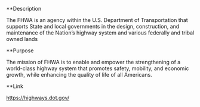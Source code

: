 **Description

The FHWA is an agency within the U.S. Department of Transportation that supports State and local governments in the design, construction, and maintenance of the Nation’s highway system and various federally and tribal owned lands

**Purpose

The mission of FHWA is to enable and empower the strengthening of a world-class highway system that promotes safety, mobility, and economic growth, while enhancing the quality of life of all Americans.

**Link

https://highways.dot.gov/